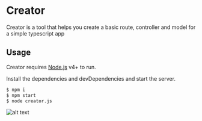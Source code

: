 # Creator



Creator is a tool that helps you create a basic route, controller and model for a simple typescript app


## Usage

Creator requires [Node.js](https://nodejs.org/) v4+ to run.

Install the dependencies and devDependencies and start the server.

```sh
$ npm i
$ npm start
$ node creator.js
```


![alt text](https://i.ibb.co/ynj3W97/Screenshot-2020-11-01-110706.png)


